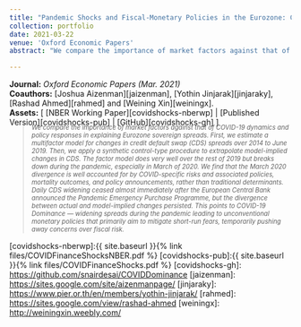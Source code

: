 ```yaml
---
title: "Pandemic Shocks and Fiscal-Monetary Policies in the Eurozone: COVID-19 Dominance During January – June 2020"
collection: portfolio
date: 2021-03-22
venue: 'Oxford Economic Papers'
abstract: "We compare the importance of market factors against that of coronavirus disease-19 (COVID-19) dynamics and policy responses in explaining Eurozone sovereign spreads. First, we estimate a multifactor model for changes in credit default swap (CDS) spreads over 2014 to June 2019. Then, we apply a synthetic control-type procedure to extrapolate model-implied changes in CDS. The factor model does very well over the rest of 2019 but breaks down during the pandemic, especially during March 2020. We find that the March 2020 divergence is well accounted for by COVID-specific risks and associated policies, mor- tality outcomes, and policy announcements, rather than traditional determinants. Daily CDS widening ceased almost immediately after the European Central Bank announced the Pandemic Emergency Purchase Programme, but the divergence between actual and model-implied changes persisted. This points to COVID-19 Dominance—widening spreads during the pandemic has led to unconventional monetary policies that primarily aim to mitigate short-run fears, temporarily pushing away concerns over fiscal risk."

---
```


**Journal:** _Oxford Economic Papers (Mar. 2021)_
<br>
**Coauthors:** [Joshua Aizenman][jaizenman], [Yothin Jinjarak][jinjaraky], [Rashad Ahmed][rahmed] and [Weining Xin][weiningx].
<br/>
**Assets:** [ [NBER Working Paper][covidshocks-nberwp] | [Published Version][covidshocks-pub] | [GitHub][covidshocks-gh] ]
> <div style="font-size: 0.8em; font-style: italic; margin-top: -20px;">
> We compare the importance of market factors against that of COVID-19 dynamics and policy responses in explaining Eurozone sovereign spreads. First, we estimate a multifactor model for changes in credit default swap (CDS) spreads over 2014 to June 2019. Then, we apply a synthetic control-type procedure to extrapolate model-implied changes in CDS. The factor model does very well over the rest of 2019 but breaks down during the pandemic, especially in March of 2020. We find that the March 2020 divergence is well accounted for by COVID-specific risks and associated policies, mortality outcomes, and policy announcements, rather than traditional determinants. Daily CDS widening ceased almost immediately after the European Central Bank announced the Pandemic Emergency Purchase Programme, but the divergence between actual and model-implied changes persisted. This points to COVID-19 Dominance — widening spreads during the pandemic leading to unconventional monetary policies that primarily aim to mitigate short-run fears, temporarily pushing away concerns over fiscal risk.
> </div>

[covidshocks-nberwp]:{{ site.baseurl }}{% link files/COVIDFinanceShocksNBER.pdf %}
[covidshocks-pub]:{{ site.baseurl }}{% link files/COVIDFinanceShocks.pdf %}
[covidshocks-gh]: https://github.com/snairdesai/COVIDDominance
[jaizenman]: https://sites.google.com/site/aizenmanpage/
[jinjaraky]: https://www.pier.or.th/en/members/yothin-jinjarak/
[rahmed]: https://sites.google.com/view/rashad-ahmed
[weiningx]: http://weiningxin.weebly.com/
